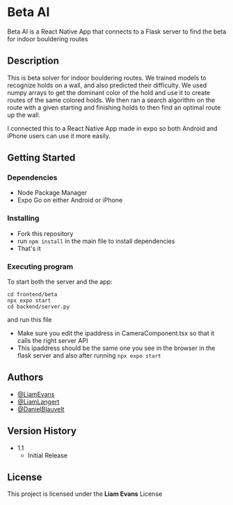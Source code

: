 # Beta AI

Beta AI is a React Native App that connects to a Flask server to find the beta for indoor bouldering routes

## Description

This is beta solver for indoor bouldering routes. We trained models to recognize holds on a wall, and also predicted their difficulty. We used numpy arrays to get the dominant color of the hold and use it to create routes of the same colored holds. We then ran a search algorithm on the route with a given starting and finishing holds to then find an optimal route up the wall. 

I connected this to a React Native App made in expo so both Android and iPhone users can use it more easily.

## Getting Started

### Dependencies

- Node Package Manager
- Expo Go on either Android or iPhone

### Installing

* Fork this repository
* run `npm install` in the main file to install dependencies
* That's it

### Executing program

To start both the server and the app:
```
cd frontend/beta
npx expo start
cd backend/server.py
```
and run this file
* Make sure you edit the ipaddress in CameraComponent.tsx so that it calls the right server API
* This ipaddress should be the same one you see in the browser in the flask server and also after running `npx expo start`

## Authors
- [@LiamEvans](https://github.com/snavemail)
- [@LiamLangert](https://github.com/LiamLangert)
- [@DanielBlauvelt](https://github.com/danielblauvelt)

## Version History

* 1.1
    * Initial Release

## License

This project is licensed under the **Liam Evans** License
